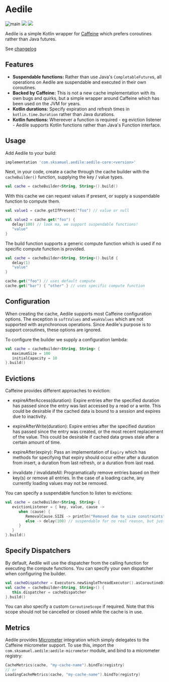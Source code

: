# Aedile

![main](https://github.com/sksamuel/aedile/workflows/main/badge.svg)
[<img src="https://img.shields.io/maven-central/v/com.sksamuel.aedile/aedile-core.svg?label=latest%20release"/>](https://central.sonatype.com/search?q=aedile)
[<img src="https://img.shields.io/nexus/s/https/s01.oss.sonatype.org/com.sksamuel.aedile/aedile-core.svg?label=latest%20snapshot&style=plastic"/>](https://s01.oss.sonatype.org/content/repositories/snapshots/com/sksamuel/aedile/aedile-core/)

Aedile is a simple Kotlin wrapper for [Caffeine](https://github.com/ben-manes/caffeine) which prefers coroutines rather
than Java futures.

See [changelog](changelog.md)

## Features

* **Suspendable functions:** Rather than use Java's `CompletableFuture`s, all operations on Aedile are suspendable and
  executed in their own coroutines.
* **Backed by Caffeine:** This is not a new cache implementation with its own bugs and quirks, but a simple wrapper
  around Caffeine which has been used on the JVM for years.
* **Kotlin durations:** Specify expiration and refresh times in `kotlin.time.Duration` rather than Java durations.
* **Kotlin functions:** Whereever a function is required - eg eviction listener - Aedile supports Kotlin functions
  rather than Java's Function interface.

## Usage

Add Aedile to your build:

```groovy
implementation 'com.sksamuel.aedile:aedile-core:<version>'
```

Next, in your code, create a cache through the cache builder with the `cacheBuilder()` function,
supplying the key / value types.

```kotlin
val cache = cacheBuilder<String, String>().build()
```

With this cache we can request values if present, or supply a suspendable function to compute them.

```kotlin
val value1 = cache.getIfPresent("foo") // value or null

val value2 = cache.get("foo") {
   delay(100) // look ma, we support suspendable functions!
   "value"
}
```

The build function supports a generic compute function which is used if no specific compute function is provided.

```kotlin
val cache = cacheBuilder<String, String>().build {
   delay(1)
   "value"
}

cache.get("foo") // uses default compute
cache.get("bar") { "other" } // uses specific compute function
```

## Configuration

When creating the cache, Aedile supports most Caffeine configuration options. The exception is `softValues`
and `weakValues` which are not supported with asynchronous operations. Since Aedile's purpose is to support coroutines,
these options are ignored.

To configure the builder we supply a configuration lambda:

```kotlin
val cache = cacheBuilder<String, String> {
   maximumSize = 100
   initialCapacity = 10
}.build()
```

## Evictions

Caffeine provides different approaches to eviction:

* expireAfterAccess(duration): Expire entries after the specified duration has passed since the entry was last accessed
  by a read or a write. This could be desirable if the cached data is bound to a session and expires due to inactivity.

* expireAfterWrite(duration): Expire entries after the specified duration has passed since the entry was created, or the
  most recent replacement of the value. This could be desirable if cached data grows stale after a certain amount of
  time.

* expireAfter(expiry): Pass an implementation of `Expiry` which has methods for specifying that expiry should occur
  either after a duration from insert, a duration from last refresh, or a duration from last read.

* invalidate / invalidateAll: Programatically remove entries based on their key(s) or remove all entries. In the case of
  a loading cache, any currently loading values may not be removed.

You can specify a suspendable function to listen to evictions:

```kotlin
val cache = cacheBuilder<String, String> {
   evictionListener = { key, value, cause ->
      when (cause) {
         RemovalCause.SIZE -> println("Removed due to size constraints")
         else -> delay(100) // suspendable for no real reason, but just to show you can!!
      }
   }
}.build()
```

## Specify Dispatchers

By default, Aedile will use the dispatcher from the calling function for executing the compute functions. You can specify your own
dispatcher when configuring the builder.

```kotlin
val cacheDispatcher = Executors.newSingleThreadExecutor().asCoroutineDispatcher()
val cache = cacheBuilder<String, String>() {
   this.dispatcher = cacheDispatcher
}.build()
```

You can also specify a custom `CoroutineScope` if required. Note that this scope should not be cancelled or closed while
the cache is in use.

## Metrics

Aedile provides [Micrometer](https://micrometer.io) integration which simply delegates to the Caffeine micrometer
support. To use this, import the `com.sksamuel.aedile:aedile-micrometer` module, and bind to a micrometer registry:

```kotlin
CacheMetrics(cache, "my-cache-name").bindTo(registry)
// or
LoadingCacheMetrics(cache, "my-cache-name").bindTo(registry)
```
